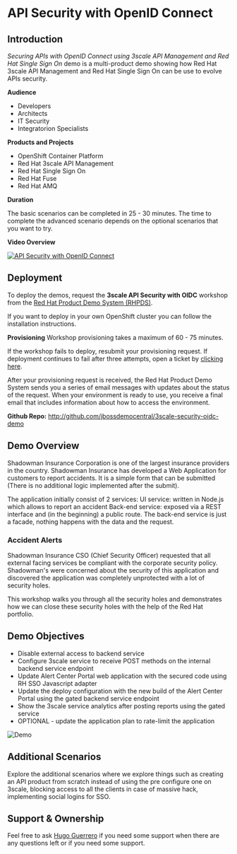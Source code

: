 # API Security with OpenID Connect

## Introduction

_Securing APIs with OpenID Connect using 3scale API Management and Red Hat Single Sign On_ demo is a multi-product demo showing how Red Hat 3scale API Management and Red Hat Single Sign On can be use to evolve APIs security.

**Audience**

* Developers
* Architects
* IT Security
* Integratorion Specialists


**Products and Projects**

* OpenShift Container Platform
* Red Hat 3scale API Management
* Red Hat Single Sign On
* Red Hat Fuse
* Red Hat AMQ

**Duration**

The basic scenarios can be completed in 25 - 30 minutes. The time to complete the advanced scenario depends on the optional scenarios that you want to try.

**Video Overview**

[![API Security with OpenID Connect](docs/images/video-thumbnail.png)](https://vimeo.com/259970326 "API Security with OpenID Connect - Click to Watch!")


## Deployment
To deploy the demos, request the **3scale API Security with OIDC** workshop from the [Red Hat Product Demo System (RHPDS)](https://rhpds.redhat.com/catalog/explorer). 

If you want to deploy in your own OpenShift cluster you can follow the installation instructions.

**Provisioning**
Workshop provisioning takes a maximum of 60 - 75 minutes.

If the workshop fails to deploy, resubmit your provisioning request. If deployment continues to fail after three attempts, open a ticket by [clicking here](https://redhat.service-now.com/help?id=sc_cat_item&sys_id=00c0316a1bf39450e43942a7bc4bcbd1).

After your provisioning request is received, the Red Hat Product Demo System sends you a series of email messages with updates about the status of the request. When your environment is ready to use, you receive a final email that includes information about how to access the environment.


**Github Repo:** http://github.com/jbossdemocentral/3scale-security-oidc-demo

## Demo Overview

Shadowman Insurance Corporation is one of the largest insurance providers in the country. Shadowman Insurance has developed a Web Application for customers to report accidents. It is a simple form that can be submitted (There is no additional logic implemented after the submit).

The application initially consist of 2 services:
UI service: written in Node.js which allows to report an accident 
Back-end service: exposed via a REST interface and (in the beginning) a public route. The back-end service is just a facade, nothing happens with the data and the request.


### Accident Alerts

Shadowman Insurance CSO (Chief Security Officer) requested that all external facing services be compliant with the corporate security policy. Shadowman's were concerned about the security of this application and discovered the application was completely unprotected with a lot of security holes. 

This workshop walks you through all the security holes and demonstrates how we can close these security holes with the help of the Red Hat portfolio.


## Demo Objectives

* Disable external access to backend service
* Configure 3scale service to receive POST methods on the internal backend service endpoint
* Update Alert Center Portal web application with the secured code using RH SSO Javascript adapter
* Update the deploy configuration with the new build of the Alert Center Portal using the gated backend service endpoint
* Show the 3scale service analytics after posting reports using the gated service
* OPTIONAL - update the application plan to rate-limit the application

![Demo](docs/images/3scale-security-oidc-demo.png)

## Additional Scenarios
Explore the additional scenarios where we explore things such as creating an API product from scratch instead of using the pre configure one on 3scale, blocking access to all the clients in case of massive hack, implementing social logins for SSO.

## Support & Ownership

Feel free to ask [Hugo Guerrero](https://github.com/hguerrero) if you need some support when there are any questions left or if you need some support.

